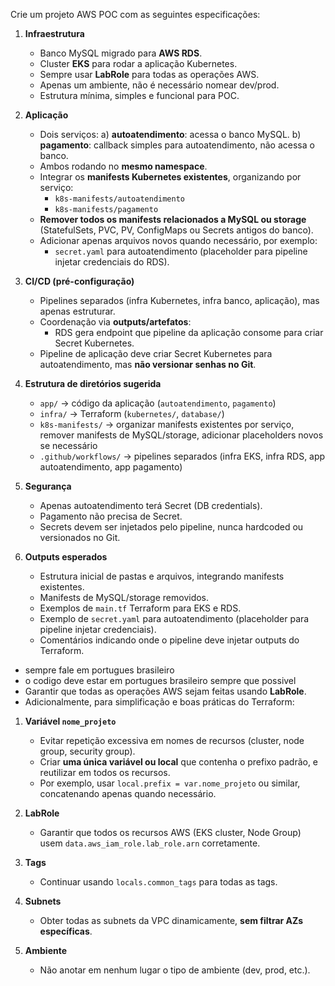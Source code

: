 Crie um projeto AWS POC com as seguintes especificações:

1. **Infraestrutura**
   - Banco MySQL migrado para **AWS RDS**.
   - Cluster **EKS** para rodar a aplicação Kubernetes.
   - Sempre usar **LabRole** para todas as operações AWS.
   - Apenas um ambiente, não é necessário nomear dev/prod.
   - Estrutura mínima, simples e funcional para POC.

2. **Aplicação**
   - Dois serviços:
     a) **autoatendimento**: acessa o banco MySQL.
     b) **pagamento**: callback simples para autoatendimento, não acessa o banco.
   - Ambos rodando no **mesmo namespace**.
   - Integrar os **manifests Kubernetes existentes**, organizando por serviço:
     - `k8s-manifests/autoatendimento`
     - `k8s-manifests/pagamento`
   - **Remover todos os manifests relacionados a MySQL ou storage** (StatefulSets, PVC, PV, ConfigMaps ou Secrets antigos do banco).
   - Adicionar apenas arquivos novos quando necessário, por exemplo:
     - `secret.yaml` para autoatendimento (placeholder para pipeline injetar credenciais do RDS).
   
3. **CI/CD (pré-configuração)**
   - Pipelines separados (infra Kubernetes, infra banco, aplicação), mas apenas estruturar.
   - Coordenação via **outputs/artefatos**:
     - RDS gera endpoint que pipeline da aplicação consome para criar Secret Kubernetes.
   - Pipeline de aplicação deve criar Secret Kubernetes para autoatendimento, mas **não versionar senhas no Git**.

4. **Estrutura de diretórios sugerida**
   - `app/` → código da aplicação (`autoatendimento`, `pagamento`)
   - `infra/` → Terraform (`kubernetes/`, `database/`)
   - `k8s-manifests/` → organizar manifests existentes por serviço, remover manifests de MySQL/storage, adicionar placeholders novos se necessário
   - `.github/workflows/` → pipelines separados (infra EKS, infra RDS, app autoatendimento, app pagamento)

5. **Segurança**
   - Apenas autoatendimento terá Secret (DB credentials).
   - Pagamento não precisa de Secret.
   - Secrets devem ser injetados pelo pipeline, nunca hardcoded ou versionados no Git.

6. **Outputs esperados**
   - Estrutura inicial de pastas e arquivos, integrando manifests existentes.
   - Manifests de MySQL/storage removidos.
   - Exemplos de `main.tf` Terraform para EKS e RDS.
   - Exemplo de `secret.yaml` para autoatendimento (placeholder para pipeline injetar credenciais).
   - Comentários indicando onde o pipeline deve injetar outputs do Terraform.
- sempre fale em portugues brasileiro
- o codigo deve estar em portugues brasileiro sempre que possivel
- Garantir que todas as operações AWS sejam feitas usando **LabRole**.
- Adicionalmente, para simplificação e boas práticas do Terraform:

1. **Variável `nome_projeto`**
   - Evitar repetição excessiva em nomes de recursos (cluster, node group, security group).
   - Criar **uma única variável ou local** que contenha o prefixo padrão, e reutilizar em todos os recursos.
   - Por exemplo, usar `local.prefix = var.nome_projeto` ou similar, concatenando apenas quando necessário.

2. **LabRole**
   - Garantir que todos os recursos AWS (EKS cluster, Node Group) usem `data.aws_iam_role.lab_role.arn` corretamente.

3. **Tags**
   - Continuar usando `locals.common_tags` para todas as tags.

4. **Subnets**
   - Obter todas as subnets da VPC dinamicamente, **sem filtrar AZs específicas**.

5. **Ambiente**
   - Não anotar em nenhum lugar o tipo de ambiente (dev, prod, etc.).